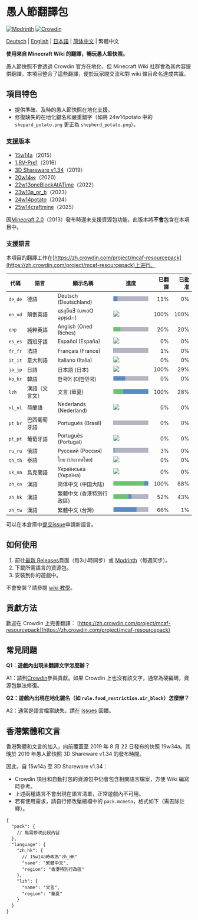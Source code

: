 # 愚人節翻譯包

[![Modrinth](https://img.shields.io/modrinth/dt/april-fools-translation?label=Modrinth&color=darkgreen&labelColor=black&logo=modrinth)](https://modrinth.com/mod/april-fools-translation)
[![Crowdin](https://badges.crowdin.net/mcaf-resourcepack/localized.svg)](https://crowdin.com/project/mcaf-resourcepack)

[Deutsch](README.de.md) | [English](README.md) | [日本語](README.ja.md) | [简体中文](README.zh-hans.md) | 繁體中文

**使用來自 Minecraft Wiki 的翻譯，暢玩愚人節快照。**

愚人節快照不會透過 Crowdin 官方在地化，但 Minecraft Wiki 社群會為其內容提供翻譯。本項目整合了這些翻譯，便於玩家間交流和對 wiki 條目命名達成共識。

## 項目特色

- 提供準確、及時的愚人節快照在地化支援。
- 修復缺失的在地化鍵名和嚴重錯字（如將 24w14potato 中的 `shepard_potato.png` 更正為 `shepherd_potato.png`）。

### 支援版本

- [15w14a](https://zh.minecraft.wiki/w/15w14a)（2015）
- [1.RV-Pre1](https://zh.minecraft.wiki/w/Java版1.RV-Pre1)（2016）
- [3D Shareware v1.34](https://zh.minecraft.wiki/w/Java版3D_Shareware_v1.34)（2019）
- [20w14∞](https://zh.minecraft.wiki/w/20w14infinite)（2020）
- [22w13oneBlockAtATime](https://zh.minecraft.wiki/w/22w13oneBlockAtATime)（2022）
- [23w13a_or_b](https://zh.minecraft.wiki/w/23w13a_or_b)（2023）
- [24w14potato](https://zh.minecraft.wiki/w/24w14potato)（2024）
- [25w14craftmine](https://zh.minecraft.wiki/w/25w14craftmine)（2025）

因[Minecraft 2.0](https://zh.minecraft.wiki/w/Java版2.0)（2013）發布時還未支援資源包功能，此版本將**不會**包含在本項目中。

### 支援語言

本項目的翻譯工作在[https://zh.crowdin.com/project/mcaf-resourcepack](https://zh.crowdin.com/project/mcaf-resourcepack)上进行。

| 代碼 | 語言 | 顯示名稱 | 進度 | 已翻譯 | 已批准 |
| --- | --- | --- | --- | ---: | ---: |
| `de_de` | 德語 | Deutsch (Deutschland) | <img src="badges/de_de.png"> | 11% | 0% |
| `en_ud` | 顛倒英語 | ɥsᴉꞁᵷuƎ (uʍoᗡ ǝpᴉsd∩) | <img src="badges/en_ud.png"> | 100% | 100% |
| `enp` | 純粹英語 | Anglish (Oned Riches) | <img src="badges/enp.png"> | 20% | 20% |
| `es_es` | 西班牙語 | Español (España) | <img src="badges/es_es.png"> | 0% | 0% |
| `fr_fr` | 法語 | Français (France) | <img src="badges/fr_fr.png"> | 1% | 0% |
| `it_it` | 意大利語 | Italiano (Italia) | <img src="badges/it_it.png"> | 0% | 0% |
| `ja_jp` | 日語 | 日本語 (日本) | <img src="badges/ja_jp.png"> | 100% | 29% |
| `ko_kr` | 韓語 | 한국어 (대한민국)| <img src="badges/ko_kr.png"> | 0% | 0% |
| `lzh` | 漢語（文言文） | 文言 (華夏)| <img src="badges/lzh.png"> | 100% | 28% |
| `nl_nl` | 荷蘭語 | Nederlands (Nederland) | <img src="badges/nl_nl.png"> | 0% | 0% |
| `pt_br` | 巴西葡萄牙語 | Português (Brasil) | <img src="badges/pt_br.png"> | 0% | 0% |
| `pt_pt` | 葡萄牙語 | Português (Portugal) | <img src="badges/pt_pt.png"> | 0% | 0% |
| `ru_ru` | 俄語 | Русский (Россия) | <img src="badges/ru_ru.png"> | 3% | 0% |
| `th_th` | 泰語 | ไทย (ประเทศไทย) | <img src="badges/th_th.png"> | 0% | 0% |
| `uk_ua` | 烏克蘭語 | Українська (Україна) | <img src="badges/uk_ua.png"> | 0% | 0% |
| `zh_cn` | 漢語 | 简体中文 (中国大陆) | <img src="badges/zh_cn.png"> | 100% | 88% |
| `zh_hk` | 漢語 | 繁體中文 (香港特別行政區) | <img src="badges/zh_hk.png"> | 52% | 43% |
| `zh_tw` | 漢語 | 繁體中文 (台灣) | <img src="badges/zh_tw.png"> | 66% | 1% |

可以在本倉庫中[提交issue](https://github.com/mc-wiki/mcaf-resourcepack/issues)申請新語言。

## 如何使用

1. 前往[最新 Releases](https://github.com/mc-wiki/mcaf-resourcepack/releases/latest)頁面（每3小時同步）或 [Modrinth](https://modrinth.com/resourcepack/april-fools-translation)（每週同步）。
2. 下載所需語言的資源包。
3. 安裝到你的遊戲中。

不會安裝？請參閱 [wiki 教學](https://zh.minecraft.wiki/w/Tutorial:加载资源包)。

## 貢獻方法

歡迎在 Crowdin 上完善翻譯：
[https://zh.crowdin.com/project/mcaf-resourcepack](https://zh.crowdin.com/project/mcaf-resourcepack)

## 常見問題

**Q1：遊戲內出現未翻譯文字怎麼辦？**

A1：請到[Crowdin](#貢獻方法)參與貢獻。如果 Crowdin 上也沒有該文字，通常為硬編碼，資源包無法修復。

**Q2：遊戲內出現在地化鍵名（如 `rule.food_restriction.air_block`）怎麼辦？**

A2：通常是語言檔案缺失。請在 [Issues](https://github.com/mc-wiki/mcaf-resourcepack/issues) 回饋。

<!-- The following content is specifically provided for zh_hk and lzh players, and can be omitted.-->

## 香港繁體和文言

香港繁體和文言的加入，向前覆蓋至 2019 年 8 月 22 日發布的快照 19w34a。其晚於 2019 年愚人節快照 3D Shareware v1.34 的發布時間。

因此，自 15w14a 至 3D Shareware v1.34：

- Crowdin 項目和自動打包的資源包中仍會包含相關語言檔案，方便 Wiki 編寫時參考。
- 上述兩種語言不會出現在語言清單，正常遊戲內不可用。
- 若有使用需求，請自行修改壓縮檔中的 `pack.mcmeta`，格式如下（需去除註釋）。

```jsonc
{
  "pack": {
    // 無需修改此段內容
  },
  "language": {
    "zh_hk": {
      // 15w14a時改為"zh_HK"
      "name": "繁體中文",
      "region": "香港特別行政區"
    },
    "lzh": {
      "name": "文言",
      "region": "華夏"
    }
  }
}
```
